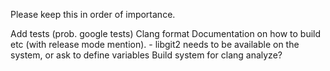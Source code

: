 Please keep this in order of importance.

Add tests (prob. google tests)
Clang format
Documentation on how to build etc (with release mode mention).
    - libgit2 needs to be available on the system, or ask to define variables
Build system for clang analyze?
